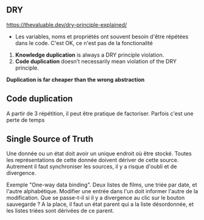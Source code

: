 ## DRY

https://thevaluable.dev/dry-principle-explained/

- Les variables, noms et propriétés ont souvent besoin d'être répétées dans le code. C'est OK, ce n'est pas de la fonctionalité

1.  **Knowledge duplication** is always a DRY principle violation.
2.  **Code duplication** doesn’t necessarily mean violation of the DRY principle.

**Duplication is far cheaper than the wrong abstraction**

## Code duplication

A partir de 3 répétition, il peut être pratique de factoriser. Parfois c'est une perte de temps

## Single Source of Truth

Une donnée ou un état doit avoir un unique endroit où être stocké. Toutes les représentations de cette donnée doivent dériver de cette source. Autrement il faut synchroniser les sources, il y a risque d'oubli et de divergence.

Exemple "One-way data binding". Deux listes de films, une triée par date, et l'autre alphabétique. Modifier une entrée dans l'un doit informer l'autre de la modification. Que se passe-t-il si il y a divergence au clic sur le bouton sauvegarde ? A la place, il faut un état parent qui a la liste désordonnée, et les listes triées sont dérivées de ce parent.
